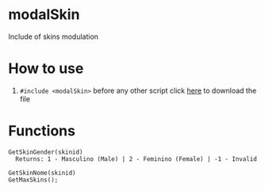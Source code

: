 # modalSkin
Include of skins modulation

# How to use
1. `#include <modalSkin>` before any other script
click [here](https://github.com/oscar-broman/SKY/) to download the file

# Functions

```pawn
GetSkinGender(skinid)
  Returns: 1 - Masculino (Male) | 2 - Feminino (Female) | -1 - Invalid
                
GetSkinNome(skinid)
GetMaxSkins();
```
